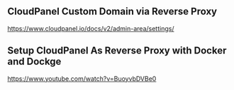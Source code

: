 
## CloudPanel Custom Domain via Reverse Proxy
https://www.cloudpanel.io/docs/v2/admin-area/settings/

## Setup CloudPanel As Reverse Proxy with Docker and Dockge
https://www.youtube.com/watch?v=BuoyvbDVBe0

